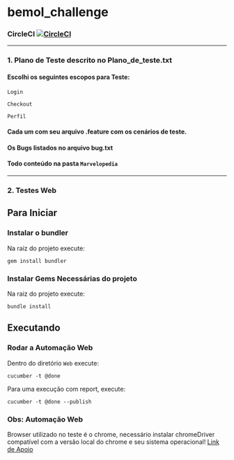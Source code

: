 # bemol_challenge
### CircleCI [![CircleCI](https://dl.circleci.com/status-badge/img/gh/DarlingL/bemol_challenge/tree/main.svg?style=svg)](https://dl.circleci.com/status-badge/redirect/gh/DarlingL/bemol_challenge/tree/main)

__________________________________________

 ### 1. Plano de Teste descrito no Plano_de_teste.txt
 

 #### Escolhi os seguintes escopos para Teste:

 ``` 
 Login

 Checkout
 
 Perfil
 ```

 #### Cada um com seu arquivo .feature com os cenários de teste.
 #### Os Bugs listados no arquivo bug.txt
 #### Todo conteúdo na pasta  `Marvelopedia` 
 ______________________________________

 ### 2. Testes Web

 ## Para Iniciar ##


### Instalar o bundler ###
Na raiz do projeto execute:
```shell
gem install bundler
```

### Instalar Gems Necessárias do projeto ###
Na raiz do projeto execute:
```shell
bundle install
```

## Executando ##

### Rodar a Automação Web ###
Dentro do diretório `Web` execute:
```shell
cucumber -t @done
```
Para uma execução com report, execute:
```shell
cucumber -t @done --publish
```

### Obs: Automação Web ###
Browser utilizado no teste é o chrome, necessário instalar chromeDriver compatível com a versão local do chrome e seu sistema operacional! [Link de Apoio](https://chromedriver.chromium.org/downloads) 
